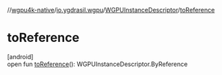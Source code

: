 //[wgpu4k-native](../../../index.md)/[io.ygdrasil.wgpu](../index.md)/[WGPUInstanceDescriptor](index.md)/[toReference](to-reference.md)

# toReference

[android]\
open fun [toReference](to-reference.md)(): WGPUInstanceDescriptor.ByReference